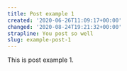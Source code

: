 ```yaml
---
title: Post example 1
created: '2020-06-26T11:09:17+00:00'
changed: '2020-08-24T19:21:32+00:00'
strapline: You post so well
slug: example-post-1
---
```


This is post example 1.